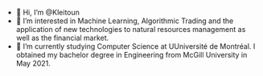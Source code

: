 - 👋 Hi, I’m @Kleitoun
- 👀 I’m interested in Machine Learning, Algorithmic Trading and the application of new technologies to natural resources management as well as the financial market.
- 🌱 I’m currently studying Computer Science at UUniversité de Montréal. I obtained my bachelor degree in Engineering from McGill University in May 2021.

<!---
Kleitoun/Kleitoun is a ✨ special ✨ repository because its `README.md` (this file) appears on your GitHub profile.
You can click the Preview link to take a look at your changes.
--->
